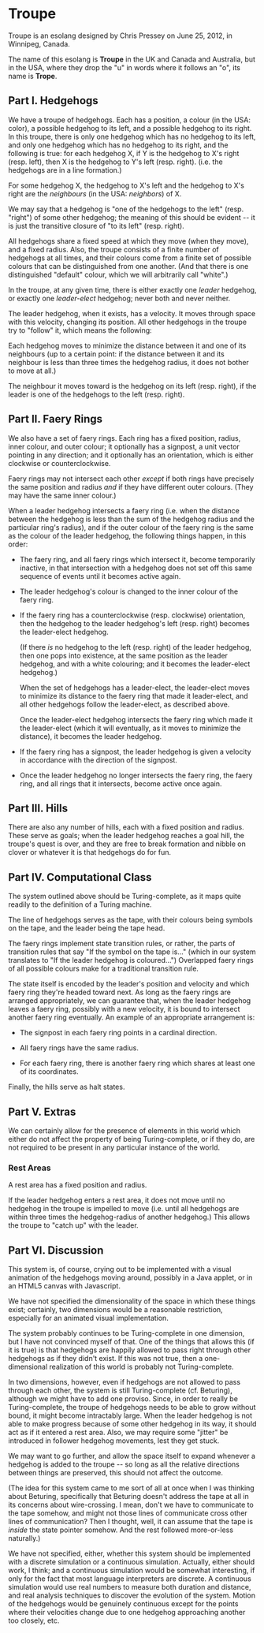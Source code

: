 Troupe
======

Troupe is an esolang designed by Chris Pressey on June 25, 2012, in Winnipeg,
Canada.

The name of this esolang is **Troupe** in the UK and Canada and Australia,
but in the USA, where they drop the "u" in words where it follows an "o", its
name is **Trope**.

Part I. Hedgehogs
-----------------

We have a troupe of hedgehogs.  Each has a position, a colour (in the USA:
color), a possible hedgehog to its left, and a possible hedgehog to its
right.  In this troupe, there is only one hedgehog which has no hedgehog to
its left, and only one hedgehog which has no hedgehog to its right, and the
following is true: for each hedgehog X, if Y is the hedgehog to X's right
(resp. left), then X is the hedgehog to Y's left (resp. right).  (i.e. the
hedgehogs are in a line formation.)

For some hedgehog X, the hedgehog to X's left and the hedgehog to X's right
are the *neighbours* (in the USA: *neighbors*) of X.

We may say that a hedgehog is "one of the hedgehogs to the left" (resp.
"right") of some other hedgehog; the meaning of this should be evident -- it
is just the transitive closure of "to its left" (resp. right).

All hedgehogs share a fixed speed at which they move (when they move), and a
fixed radius.  Also, the troupe consists of a finite number of hedgehogs at
all times, and their colours come from a finite set of possible colours that
can be distinguished from one another.  (And that there is one distinguished
"default" colour, which we will arbitrarily call "white".)

In the troupe, at any given time, there is either exactly one *leader*
hedgehog, or exactly one *leader-elect* hedgehog; never both and never
neither.

The leader hedgehog, when it exists, has a velocity.  It moves through space
with this velocity, changing its position.  All other hedgehogs in the troupe
try to "follow" it, which means the following:

Each hedgehog moves to minimize the distance between it and one of its
neighbours (up to a certain point: if the distance between it and its
neighbour is less than three times the hedgehog radius, it does not bother
to move at all.)

The neighbour it moves toward is the hedgehog on its left (resp. right), if
the leader is one of the hedgehogs to the left (resp. right).

Part II. Faery Rings
--------------------

We also have a set of faery rings.  Each ring has a fixed position, radius,
inner colour, and outer colour; it optionally has a signpost, a unit vector
pointing in any direction; and it optionally has an orientation, which is
either clockwise or counterclockwise.

Faery rings may not intersect each other *except* if both rings have
precisely the same position and radius *and* if they have different outer
colours.  (They may have the same inner colour.)

When a leader hedgehog intersects a faery ring (i.e. when the distance
between the hedgehog is less than the sum of the hedgehog radius and the
particular ring's radius), and if the outer colour of the faery ring is the
same as the colour of the leader hedgehog, the following things happen, in
this order:

*   The faery ring, and all faery rings which intersect it, become temporarily
    inactive, in that intersection with a hedgehog does not set off this same
    sequence of events until it becomes active again.

*   The leader hedgehog's colour is changed to the inner colour of the faery
    ring.

*   If the faery ring has a counterclockwise (resp. clockwise) orientation,
    then the hedgehog to the leader hedgehog's left (resp. right) becomes
    the leader-elect hedgehog.

    (If there *is* no hedgehog to the left (resp. right) of the leader
    hedgehog, then one pops into existence, at the same position as the
    leader hedgehog, and with a white colouring; and it becomes the
    leader-elect hedgehog.)

    When the set of hedgehogs has a leader-elect, the leader-elect moves to
    minimize its distance to the faery ring that made it leader-elect, and
    all other hedgehogs follow the leader-elect, as described above.

    Once the leader-elect hedgehog intersects the faery ring which made it
    the leader-elect (which it will eventually, as it moves to minimize the
    distance), it becomes the leader hedgehog.

*   If the faery ring has a signpost, the leader hedgehog is given a velocity
    in accordance with the direction of the signpost.

*   Once the leader hedgehog no longer intersects the faery ring, the faery
    ring, and all rings that it intersects, become active once again.

Part III. Hills
---------------

There are also any number of hills, each with a fixed position and radius.
These serve as goals; when the leader hedgehog reaches a goal hill, the
troupe's quest is over, and they are free to break formation and nibble on
clover or whatever it is that hedgehogs do for fun.

Part IV. Computational Class
----------------------------

The system outlined above should be Turing-complete, as it maps quite
readily to the definition of a Turing machine.

The line of hedgehogs serves as the tape, with their colours being symbols on
the tape, and the leader being the tape head.

The faery rings implement state transition rules, or rather, the parts of
transition rules that say "If the symbol on the tape is..." (which in our
system translates to "If the leader hedgehog is coloured...")  Overlapped
faery rings of all possible colours make for a traditional transition rule.

The state itself is encoded by the leader's position and velocity and which
faery ring they're headed toward next.  As long as the faery rings are
arranged appropriately, we can guarantee that, when the leader hedgehog
leaves a faery ring, possibly with a new velocity, it is bound to intersect
another faery ring eventually.  An example of an appropriate arrangement is:

*   The signpost in each faery ring points in a cardinal direction.

*   All faery rings have the same radius.

*   For each faery ring, there is another faery ring which shares at least
    one of its coordinates.

Finally, the hills serve as halt states.

Part V. Extras
--------------

We can certainly allow for the presence of elements in this world which
either do not affect the property of being Turing-complete, or if they do,
are not required to be present in any particular instance of the world.

### Rest Areas ###

A rest area has a fixed position and radius.

If the leader hedgehog enters a rest area, it does not move until no
hedgehog in the troupe is impelled to move (i.e. until all hedgehogs are
within three times the hedgehog-radius of another hedgehog.)  This allows
the troupe to "catch up" with the leader.

Part VI. Discussion
-------------------

This system is, of course, crying out to be implemented with a visual
animation of the hedgehogs moving around, possibly in a Java applet, or
in an HTML5 canvas with Javascript.

We have not specified the dimensionality of the space in which these things
exist; certainly, two dimensions would be a reasonable restriction,
especially for an animated visual implementation.

The system probably continues to be Turing-complete in one dimension, but
I have not convinced myself of that.  One of the things that allows this
(if it is true) is that hedgehogs are happily allowed to pass right through
other hedgehogs as if they didn't exist.  If this was not true, then a one-
dimensional realization of this world is probably not Turing-complete.

In two dimensions, however, even if hedgehogs are not allowed to pass
through each other, the system is still Turing-complete (cf. Beturing),
although we might have to add one proviso.  Since, in order to really be
Turing-complete, the troupe of hedgehogs needs to be able to grow without
bound, it might become intractably large.  When the leader hedgehog is not
able to make progress because of some other hedgehog in its way, it should
act as if it entered a rest area.  Also, we may require some "jitter" be
introduced in follower hedgehog movements, lest they get stuck.

We may want to go further, and allow the space itself to expand whenever a
hedgehog is added to the troupe -- so long as all the relative directions
between things are preserved, this should not affect the outcome.

(The idea for this system came to me sort of all at once when I was thinking
about Beturing, specifically that Beturing doesn't address the tape at all
in its concerns about wire-crossing.  I mean, don't we have to communicate
to the tape somehow, and might not those lines of communicate cross other
lines of communication?  Then I thought, well, it can assume that the tape
is *inside* the state pointer somehow.  And the rest followed more-or-less
naturally.)

We have not specified, either, whether this system should be implemented with
a discrete simulation or a continuous simulation.  Actually, either should
work, I think; and a continuous simulation would be somewhat interesting, if
only for the fact that most language interpreters are discrete.  A continuous
simulation would use real numbers to measure both duration and distance, and
real analysis techniques to discover the evolution of the system.  Motion of
the hedgehogs would be genuinely continuous except for the points where their
velocities change due to one hedgehog approaching another too closely, etc.
